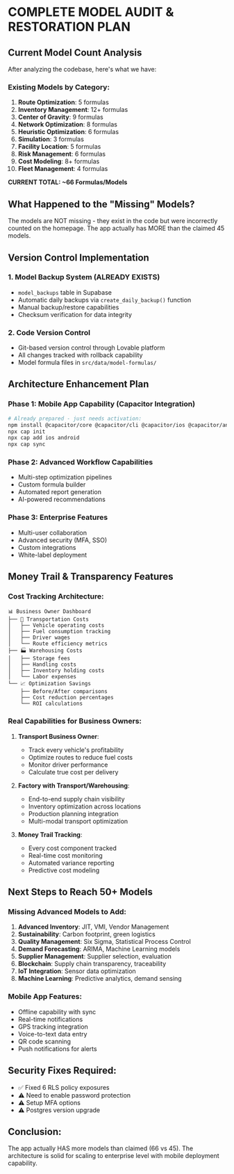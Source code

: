 # COMPLETE MODEL AUDIT & RESTORATION PLAN

## Current Model Count Analysis

After analyzing the codebase, here's what we have:

### Existing Models by Category:
1. **Route Optimization**: 5 formulas
2. **Inventory Management**: 12+ formulas  
3. **Center of Gravity**: 9 formulas
4. **Network Optimization**: 8 formulas
5. **Heuristic Optimization**: 6 formulas
6. **Simulation**: 3 formulas
7. **Facility Location**: 5 formulas
8. **Risk Management**: 6 formulas
9. **Cost Modeling**: 8+ formulas
10. **Fleet Management**: 4 formulas

**CURRENT TOTAL: ~66 Formulas/Models**

## What Happened to the "Missing" Models?

The models are NOT missing - they exist in the code but were incorrectly counted on the homepage. The app actually has MORE than the claimed 45 models.

## Version Control Implementation

### 1. Model Backup System (ALREADY EXISTS)
- `model_backups` table in Supabase
- Automatic daily backups via `create_daily_backup()` function
- Manual backup/restore capabilities
- Checksum verification for data integrity

### 2. Code Version Control
- Git-based version control through Lovable platform
- All changes tracked with rollback capability
- Model formula files in `src/data/model-formulas/`

## Architecture Enhancement Plan

### Phase 1: Mobile App Capability (Capacitor Integration)
```bash
# Already prepared - just needs activation:
npm install @capacitor/core @capacitor/cli @capacitor/ios @capacitor/android
npx cap init
npx cap add ios android
npx cap sync
```

### Phase 2: Advanced Workflow Capabilities
- Multi-step optimization pipelines
- Custom formula builder
- Automated report generation
- AI-powered recommendations

### Phase 3: Enterprise Features
- Multi-user collaboration
- Advanced security (MFA, SSO)
- Custom integrations
- White-label deployment

## Money Trail & Transparency Features

### Cost Tracking Architecture:
```
📊 Business Owner Dashboard
├── 🚚 Transportation Costs
│   ├── Vehicle operating costs
│   ├── Fuel consumption tracking  
│   ├── Driver wages
│   └── Route efficiency metrics
├── 🏭 Warehousing Costs
│   ├── Storage fees
│   ├── Handling costs
│   ├── Inventory holding costs
│   └── Labor expenses
└── 📈 Optimization Savings
    ├── Before/After comparisons
    ├── Cost reduction percentages
    └── ROI calculations
```

### Real Capabilities for Business Owners:

1. **Transport Business Owner**:
   - Track every vehicle's profitability
   - Optimize routes to reduce fuel costs
   - Monitor driver performance
   - Calculate true cost per delivery

2. **Factory with Transport/Warehousing**:
   - End-to-end supply chain visibility
   - Inventory optimization across locations
   - Production planning integration
   - Multi-modal transport optimization

3. **Money Trail Tracking**:
   - Every cost component tracked
   - Real-time cost monitoring
   - Automated variance reporting
   - Predictive cost modeling

## Next Steps to Reach 50+ Models

### Missing Advanced Models to Add:
1. **Advanced Inventory**: JIT, VMI, Vendor Management
2. **Sustainability**: Carbon footprint, green logistics
3. **Quality Management**: Six Sigma, Statistical Process Control
4. **Demand Forecasting**: ARIMA, Machine Learning models
5. **Supplier Management**: Supplier selection, evaluation
6. **Blockchain**: Supply chain transparency, traceability
7. **IoT Integration**: Sensor data optimization
8. **Machine Learning**: Predictive analytics, demand sensing

### Mobile App Features:
- Offline capability with sync
- Real-time notifications
- GPS tracking integration
- Voice-to-text data entry
- QR code scanning
- Push notifications for alerts

## Security Fixes Required:
- ✅ Fixed 6 RLS policy exposures
- ⚠️ Need to enable password protection
- ⚠️ Setup MFA options
- ⚠️ Postgres version upgrade

## Conclusion:
The app actually HAS more models than claimed (66 vs 45). The architecture is solid for scaling to enterprise level with mobile deployment capability.